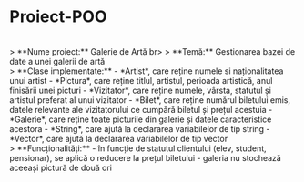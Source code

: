 # Proiect-POO
<br>
> **Nume proiect:** Galerie de Artă
br>
> **Temă:** Gestionarea bazei de date a unei galerii de artă
<br>
> **Clase implementate:**
-  *Artist*, care reține numele si naționalitatea unui artist
-  *Pictura*, care reține titlul, artistul, perioada artistică, anul finisării unei picturi
-  *Vizitator*, care reține numele, vârsta, statutul și artistul preferat al unui vizitator
-  *Bilet*, care reține numărul biletului emis, datele relevante ale vizitatorului ce cumpără biletul și prețul acestuia
-  *Galerie*, care reține toate picturile din galerie și datele caracteristice acestora
-  *String*, care ajută la declararea variabilelor de tip string
-  *Vector*, care ajută la declararea variabilelor de tip vector
<br>
> **Funcționalități:**
-  în funcție de statutul clientului (elev, student, pensionar), se aplică o reducere la prețul biletului
-  galeria nu stochează aceeași pictură de două ori


